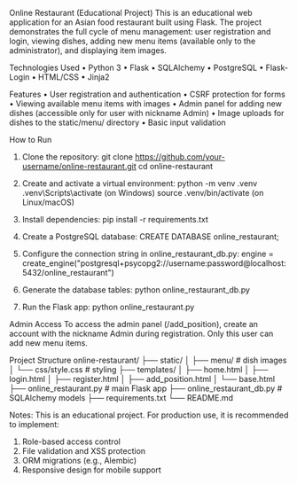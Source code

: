 Online Restaurant (Educational Project)
This is an educational web application for an Asian food restaurant built using Flask. The project demonstrates the full cycle of menu management: user registration and login, viewing dishes, adding new menu items (available only to the administrator), and displaying item images.



Technologies Used
• Python 3
• Flask
• SQLAlchemy
• PostgreSQL
• Flask-Login
• HTML/CSS
• Jinja2

Features
• User registration and authentication
• CSRF protection for forms
• Viewing available menu items with images
• Admin panel for adding new dishes (accessible only for user with nickname Admin)
• Image uploads for dishes to the static/menu/ directory
• Basic input validation



How to Run
1. Clone the repository:
git clone https://github.com/your-username/online-restaurant.git
cd online-restaurant

2. Create and activate a virtual environment:
python -m venv .venv
.venv\Scripts\activate   (on Windows)
source .venv/bin/activate   (on Linux/macOS)

3. Install dependencies:
pip install -r requirements.txt

4. Create a PostgreSQL database:
CREATE DATABASE online_restaurant;

5. Configure the connection string in online_restaurant_db.py:
engine = create_engine("postgresql+psycopg2://username:password@localhost:5432/online_restaurant")

6. Generate the database tables:
python online_restaurant_db.py

7. Run the Flask app:
python online_restaurant.py



Admin Access
To access the admin panel (/add_position), create an account with the nickname Admin during registration. Only this user can add new menu items.


Project Structure
online-restaurant/
├── static/
│   ├── menu/                # dish images
│   └── css/style.css        # styling
├── templates/
│   ├── home.html
│   ├── login.html
│   ├── register.html
│   ├── add_position.html
│   └── base.html
├── online_restaurant.py     # main Flask app
├── online_restaurant_db.py  # SQLAlchemy models
├── requirements.txt
└── README.md


Notes:
This is an educational project. For production use, it is recommended to implement:
1. Role-based access control
2. File validation and XSS protection
3. ORM migrations (e.g., Alembic)
4. Responsive design for mobile support
